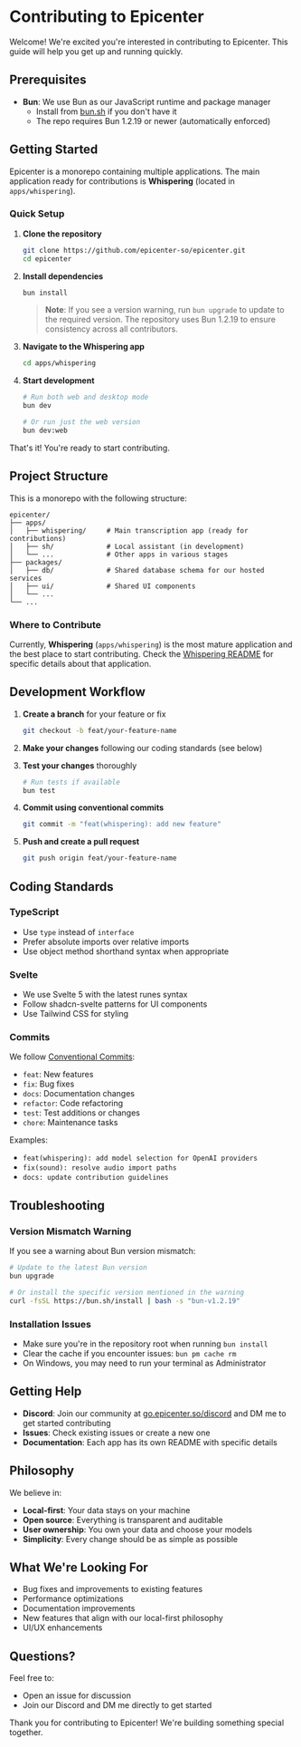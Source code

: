 # Contributing to Epicenter

Welcome! We're excited you're interested in contributing to Epicenter. This guide will help you get up and running quickly.

## Prerequisites

- **Bun**: We use Bun as our JavaScript runtime and package manager
  - Install from [bun.sh](https://bun.sh) if you don't have it
  - The repo requires Bun 1.2.19 or newer (automatically enforced)

## Getting Started

Epicenter is a monorepo containing multiple applications. The main application ready for contributions is **Whispering** (located in `apps/whispering`).

### Quick Setup

1. **Clone the repository**
   ```bash
   git clone https://github.com/epicenter-so/epicenter.git
   cd epicenter
   ```

2. **Install dependencies**
   ```bash
   bun install
   ```
   
   > **Note**: If you see a version warning, run `bun upgrade` to update to the required version. The repository uses Bun 1.2.19 to ensure consistency across all contributors.

3. **Navigate to the Whispering app**
   ```bash
   cd apps/whispering
   ```

4. **Start development**
   ```bash
   # Run both web and desktop mode
   bun dev
   
   # Or run just the web version
   bun dev:web
   ```

That's it! You're ready to start contributing.

## Project Structure

This is a monorepo with the following structure:

```
epicenter/
├── apps/
│   ├── whispering/     # Main transcription app (ready for contributions)
│   ├── sh/             # Local assistant (in development)
│   └── ...             # Other apps in various stages
├── packages/
│   ├── db/             # Shared database schema for our hosted services
│   ├── ui/             # Shared UI components
│   └── ...
└── ...
```

### Where to Contribute

Currently, **Whispering** (`apps/whispering`) is the most mature application and the best place to start contributing. Check the [Whispering README](apps/whispering/README.md) for specific details about that application.

## Development Workflow

1. **Create a branch** for your feature or fix
   ```bash
   git checkout -b feat/your-feature-name
   ```

2. **Make your changes** following our coding standards (see below)

3. **Test your changes** thoroughly
   ```bash
   # Run tests if available
   bun test
   ```

4. **Commit using conventional commits**
   ```bash
   git commit -m "feat(whispering): add new feature"
   ```

5. **Push and create a pull request**
   ```bash
   git push origin feat/your-feature-name
   ```

## Coding Standards

### TypeScript
- Use `type` instead of `interface`
- Prefer absolute imports over relative imports
- Use object method shorthand syntax when appropriate

### Svelte
- We use Svelte 5 with the latest runes syntax
- Follow shadcn-svelte patterns for UI components
- Use Tailwind CSS for styling

### Commits
We follow [Conventional Commits](https://www.conventionalcommits.org/):
- `feat`: New features
- `fix`: Bug fixes
- `docs`: Documentation changes
- `refactor`: Code refactoring
- `test`: Test additions or changes
- `chore`: Maintenance tasks

Examples:
- `feat(whispering): add model selection for OpenAI providers`
- `fix(sound): resolve audio import paths`
- `docs: update contribution guidelines`

## Troubleshooting

### Version Mismatch Warning
If you see a warning about Bun version mismatch:
```bash
# Update to the latest Bun version
bun upgrade

# Or install the specific version mentioned in the warning
curl -fsSL https://bun.sh/install | bash -s "bun-v1.2.19"
```

### Installation Issues
- Make sure you're in the repository root when running `bun install`
- Clear the cache if you encounter issues: `bun pm cache rm`
- On Windows, you may need to run your terminal as Administrator

## Getting Help

- **Discord**: Join our community at [go.epicenter.so/discord](https://go.epicenter.so/discord) and DM me to get started contributing
- **Issues**: Check existing issues or create a new one
- **Documentation**: Each app has its own README with specific details

## Philosophy

We believe in:
- **Local-first**: Your data stays on your machine
- **Open source**: Everything is transparent and auditable
- **User ownership**: You own your data and choose your models
- **Simplicity**: Every change should be as simple as possible

## What We're Looking For

- Bug fixes and improvements to existing features
- Performance optimizations
- Documentation improvements
- New features that align with our local-first philosophy
- UI/UX enhancements

## Questions?

Feel free to:
- Open an issue for discussion
- Join our Discord and DM me directly to get started

Thank you for contributing to Epicenter! We're building something special together.